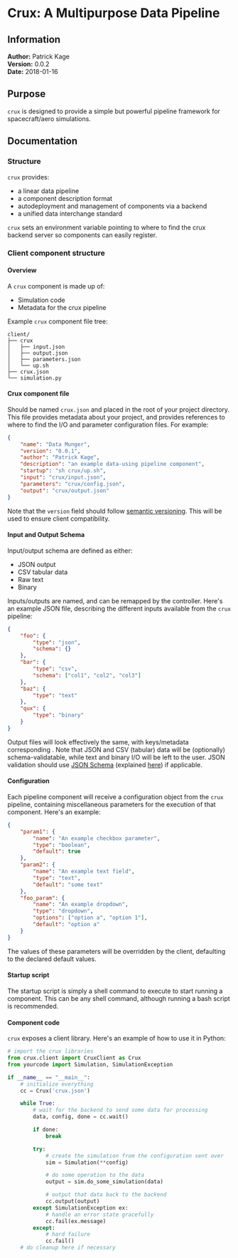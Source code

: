 # Crux: A Multipurpose Data Pipeline

## Information

__Author:__ Patrick Kage  
__Version:__ 0.0.2  
__Date:__ 2018-01-16

## Purpose

`crux` is designed to provide a simple but powerful pipeline framework for spacecraft/aero simulations.

## Documentation

### Structure

`crux` provides:

 - a linear data pipeline
 - a component description format
 - autodeployment and management of components via a backend
 - a unified data interchange standard

`crux` sets an environment variable pointing to where to find the crux backend server so components can easily register.

### Client component structure

#### Overview

A `crux` component is made up of:

 - Simulation code
 - Metadata for the crux pipeline

Example `crux` component file tree:

```
client/
├── crux
│   ├── input.json
│   ├── output.json
│   ├── parameters.json
│   └── up.sh
├── crux.json
└── simulation.py
```

#### Crux component file

Should be named `crux.json` and placed in the root of your project directory. This file provides metadata about your project, and provides references to where to find the I/O and parameter configuration files. For example:

```json
{
	"name": "Data Munger",
	"version": "0.0.1",
	"author": "Patrick Kage",
	"description": "an example data-using pipeline component",
	"startup": "sh crux/up.sh",
	"input": "crux/input.json",
	"parameters": "crux/config.json",
	"output": "crux/output.json"
}
```

Note that the `version` field should follow [semantic versioning](https://semver.org). This will be used to ensure client compatibility.

#### Input and Output Schema

Input/output schema are defined as either:

 - JSON output
 - CSV tabular data
 - Raw text
 - Binary

Inputs/outputs are named, and can be remapped by the controller. Here's an example JSON file, describing the different inputs available from the `crux` pipeline:

```json
{
	"foo": {
		"type": "json",
		"schema": {}
	},
	"bar": {
		"type": "csv",
		"schema": ["col1", "col2", "col3"]
	},
	"baz": {
		"type": "text"
	},
	"qux": {
		"type": "binary"
	}
}
```

Output files will look effectively the same, with keys/metadata corresponding . Note that JSON and CSV (tabular) data will be (optionally) schema-validatable, while text and binary I/O will be left to the user. JSON validation should use [JSON Schema](http://json-schema.org/) (explained [here](https://spacetelescope.github.io/understanding-json-schema/)) if applicable.


#### Configuration

Each pipeline component will receive a configuration object from the `crux` pipeline, containing miscellaneous parameters for the execution of that component. Here's an example:

```json
{
	"param1": {
		"name": "An example checkbox parameter",
		"type": "boolean",
		"default": true
	},
	"param2": {
		"name": "An example text field",
		"type": "text",
		"default": "some text"
	},
	"foo_param": {
		"name": "An example dropdown",
		"type": "dropdown",
		"options": ["option a", "option 1"],
		"default": "option a"
	}
}
```

The values of these parameters will be overridden by the client, defaulting to the declared default values.

#### Startup script

The startup script is simply a shell command to execute to start running a component. This can be any shell command, although running a bash script is recommended.

#### Component code

`crux` exposes a client library. Here's an example of how to use it in Python:

```python
# import the crux libraries
from crux.client import CruxClient as Crux
from yourcode import Simulation, SimulationException

if __name__ == "__main__":
    # initialize everything
    cc = Crux('crux.json')

    while True:
        # wait for the backend to send some data for processing
        data, config, done = cc.wait()

        if done:
            break

        try:
            # create the simulation from the configuration sent over
            sim = Simulation(**config)

            # do some operation to the data
            output = sim.do_some_simulation(data)

            # output that data back to the backend
            cc.output(output)
        except SimulationException ex:
            # handle an error state gracefully
            cc.fail(ex.message)
        except:
            # hard failure
            cc.fail()
    # do cleanup here if necessary
```
